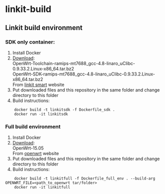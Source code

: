 # linkit-build
## Linkit build environment

### SDK only container:
1. Install Docker
2. [Download](https://labs.mediatek.com/en/platform/linkit-smart-7688):<br />
    OpenWrt-Toolchain-ramips-mt7688_gcc-4.8-linaro_uClibc-0.9.33.2.Linux-x86_64.tar.bz2 <br />
    OpenWrt-SDK-ramips-mt7688_gcc-4.8-linaro_uClibc-0.9.33.2.Linux-x86_64.tar.bz2 <br />
From [linkit smart](https://labs.mediatek.com/en/platform/linkit-smart-7688) website <br />
3. Put downloaded files and this repository in the same folder and change directory to this folder
4. Build instructions:
```
	docker build -t linkitsdk -f Dockerfile_sdk .
	docker run -it linkitsdk 
```


### Full build environment
1. Install Docker
2. [Download](https://git.openwrt.org/?p=15.05/openwrt.git;a=summary):<br />
    OpenWrt-15.05 <br />
From [openwrt](https://labs.mediatek.com/en/platform/linkit-smart-7688) website <br />
3. Put downloaded files and this repository in the same folder and change directory to this folder
4. Build instructions:
```
	docker build -t linkitfull -f Dockerfile_full_env . --build-arg OPENWRT_FILE=<path_to_openwrt tar/folder>
	docker run -it linkitfull 
```
